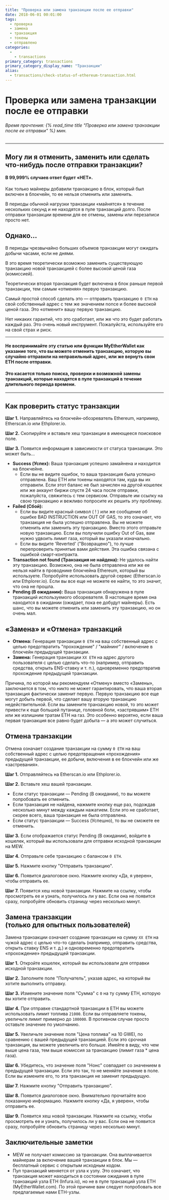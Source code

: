 ```yaml
---
title: "Проверка или замена транзакции после ее отправки"
date: 2018-06-01 00:01:00
tags:
  - проверка
  - замена
  - транзакция
  - токены
  - отправлено
categories:
  - 
    - transactions
primary_category: transactions
primary_category_display_name: "Транзакции"
alias:
  - transactions/check-status-of-ethereum-transaction.html
---
```


# __Проверка или замена транзакции после ее отправки__
###### Время прочтения: {% read_time title "Проверка или замена транзакции после ее отправки" %} мин.
***

## __Могу ли я отменить, заменить или сделать что-нибудь после отправки транзакции?__
#### __В 99,999% случаев ответ будет «НЕТ».__

Как только майнеры добавили транзакцию в блок, который был включен в блокчейн, то ее нельзя отменить или заменить.

В периоды обычной нагрузки транзакции «майнятся» в течение нескольких секунд и не находятся в пуле транзакций долго. После отправки транзакции времени для ее отмены, замены или перезаписи просто нет.


## __Однако…__

В периоды чрезвычайно больших объемов транзакции могут ожидать добычи часами, если не днями.

В это время теоретически возможно заменить существующую транзакцию новой транзакцией с более высокой ценой газа (комиссией).

Теоретически вторая транзакция будет включена в блок раньше первой транзакции, тем самым «отменяя» первую транзакцию.

Самый простой способ сделать это — отправить транзакцию `0 ETH` на свой собственный адрес с тем же значением nonce и более высокой ценой газа. Это «отменит» вашу первую транзакцию.

Нет никаких гарантий, что это сработает, или же что это будет работать каждый раз. Это очень новый инструмент. Пожалуйста, используйте его на свой страх и риск.

***
#### __Не воспринимайте эту статью или функции MyEtherWallet как указание того, что вы можете отменить транзакцию, которую вы случайно отправили на неправильный адрес, или же вернуть свои ETH после отправки.__
#### __Это касается только поиска, проверки и возможной замены транзакций, которые находятся в пуле транзакций в течение длительного периода времени.__
***


## __Как проверить статус транзакции__

**Шаг 1.** Направляйтесь на блокчейн-обозреватель Ethereum, например, Etherscan.io или Ethplorer.io.

**Шаг 2.** Скопируйте и вставьте хеш транзакции в имеющееся поисковое поле.

**Шаг 3.** Появится информация в зависимости от статуса транзакции. Это может быть…

* **Success (Успех):** Ваша транзакция успешно замайнена и находится на блокчейне.
    * Если вы не видите ошибок, то ваша транзакция была успешно отправлена. Ваш ETH или токены находятся там, куда вы их отправили. Если этот баланс не был зачислен на другой кошелек или же аккаунт биржи спустя 24 часа после отправки, пожалуйста, свяжитесь с тем сервисом. Отправьте им ссылку на свою транзакцию и вежливо попросите их решить эту проблему.
* **Failed (Сбой):**
    * Если вы видите красный символ ( ! ) или же сообщение об ошибке BAD INSTRUCTION или OUT OF GAS, то это означает, что транзакция не была успешно отправлена. Вы не можете отменить или заменить эту транзакцию. Вместо этого отправьте новую транзакцию. Если вы получили ошибку Out of Gas, вам нужно удвоить лимит газа, который вы указали изначально.
    * Если вы видите 'Reverted' ("Возвращено"), то лучше перепроверить принятые вами действия. Эта ошибка связана с ошибкой смарт-контракта.
* **Transaction not found (Транзакция не найдена):** Не удалось найти эту транзакцию. Возможно, она не была отправлена или же ее нельзя найти в проводнике блокчейна Ethereum, который вы используете. Попробуйте использовать другой сервис (Etherscan.io или Ethplorer.io). Если вы все еще не можете ее найти, то это значит, что она не прошла.
* **Pending (В ожидании):** Ваша транзакция обнаружена в пуле транзакций используемого обозревателя. В настоящее время она находится в ожидании (ожидает, пока ее добудут майнеры). Есть шанс, что вы можете отменить или заменить эту транзакцию, но он очень мал.


## __«Замена» и «Отмена» транзакций__

* **Отмена:** Генерация транзакции `0 ETH` на ваш собственный адрес с целью предотвратить "прохождение" / "майнинг" / включение в блокчейн предыдущей транзакции.
* **Замена:** Генерация транзакции `XX ETH` на адрес другого пользователя с целью сделать что-то (например, отправить средства, открыть ENS-ставку и т. п.), одновременно предотвратив прохождение предыдущей транзакции.

Причина, по которой мы рекомендуем «Отмену» вместо «Замены», заключается в том, что никто не может гарантировать, что ваша вторая транзакция фактически заменит первую. Первую транзакцию все еще могут добыть первой, что сделает вашу вторую транзакцию недействительной. Если вы замените транзакцию новой, то это может привести к еще большей путанице, головной боли, «застрявшим» ETH или же излишним тратам ETH на газ. Это особенно вероятно, если ваша первая транзакция все равно будет добыта — а это может случиться.


## __Отмена транзакции__
Отмена означает создание транзакции на сумму `0 ETH` на ваш собственный адрес с целью предотвращения «прохождения» предыдущей транзакции, ее добычи, включения в ее блокчейн или же «застревания».

**Шаг 1.** Отправляйтесь на Etherscan.io или Ethplorer.io.

**Шаг 2.** Вставьте хеш вашей транзакции.
* Если статус транзакции — Pending (В ожидании), то вы можете попробовать ее отменить.
* Если транзакция не найдена, нажмите кнопку еще раз, подождав несколько минут между каждым нажатием. Если это не сработает, скорее всего, ваша транзакция не была отправлена.
* Если статус транзакции — Success (Успешно), то вы не сможете ее отменить.

**Шаг 3.** Если отображается статус Pending (В ожидании), войдите в кошелек, который вы использовали для отправки исходной транзакции на MEW.

**Шаг 4.** Отправьте себе транзакцию с балансом `0 ETH`.

**Шаг 5.** Нажмите кнопку "Отправить транзакцию".

**Шаг 6.** Появится диалоговое окно. Нажмите кнопку «Да, я уверен», чтобы отправить ее.

**Шаг 7.** Появится хеш новой транзакции. Нажмите на ссылку, чтобы просмотреть ее и узнать, получилось ли у вас. Если она не появится сразу, попробуйте обновить страницу через несколько минут.


## __Замена транзакции<br> (только для опытных пользователей)__
Замена транзакции означает создание транзакции на сумму `XX ETH` на чужой адрес с целью что-то сделать (например, отправить средства, открыть ставку ENS и т. д.) и одновременно предотвратить «прохождение» предыдущей транзакции.

**Шаг 1.** Откройте кошелек, который вы использовали для отправки исходной транзакции.

**Шаг 2.** Заполните поле "Получатель", указав адрес, на который вы хотите выполнить отправку.

**Шаг 3.** Измените значение поля "Сумма" с `0` на ту сумму ETH, которую вы хотите отправить.

**Шаг 4.** При отправке стандартной транзакции в ETH вы можете использовать лимит топлива `21000`. Если вы отправляете токены, увеличьте лимит примерно до `100000`. В противном случае просто оставьте значение по умолчанию.

**Шаг 5.** Увеличьте значение поля "Цена топлива" на 10 GWEI, по сравнению с вашей предыдущей транзакцией. Если это срочная транзакция, вы можете увеличить его больше. Имейте в виду, что чем выше цена газа, тем выше комиссия за транзакцию (лимит газа * цена газа).

**Шаг 6.** Убедитесь, что значение поля "Нонс" совпадает со значением в предыдущей транзакции. Если это так, то не меняйте значение в поле. Если вы измените его, то эта транзакция не заменит предыдущую.

**Шаг 7.** Нажмите кнопку "Отправить транзакцию".

**Шаг 8.** Появится диалоговое окно. Внимательно прочитайте всю показанную информацию. Нажмите кнопку «Да, я уверен», чтобы отправить ее.

**Шаг 9.** Появится хеш новой транзакции. Нажмите на ссылку, чтобы просмотреть ее и узнать, получилось ли у вас. Если она не появится сразу, попробуйте обновить страницу через несколько минут.


## __Заключительные заметки__

* MEW не получает комиссию за транзакции. Она выплачивается майнерам за включение вашей транзакции в блок. Мы — бесплатный сервис с открытым исходным кодом.
* Пул транзакций меняется от узла к узлу. Это означает, что транзакция может находиться в состоянии ожидания в пуле транзакций узла ETH (Infura.io), но не в пуле транзакций узла ETH (MyEtherWallet.com). По этой причине вам следует попробовать все предлагаемые нами ETH-узлы.